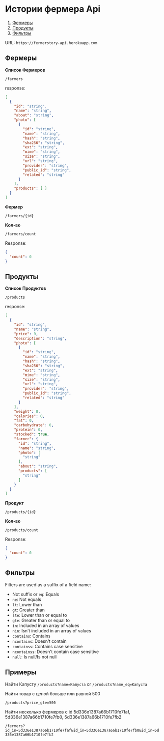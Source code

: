 # Истории фермера Api

1. [Фермеры](#Фермеры)
2. [Продукты](#Продукты)
3. [Фильтры](#Фильтры)

URL: `https://fermerstory-api.herokuapp.com`

## Фермеры

**Список Фермеров**
```
/farmers
```

response:
```json
[
  {
    "id": "string",
    "name": "string",
    "about": "string",
    "photo": [
      {
        "id": "string",
        "name": "string",
        "hash": "string",
        "sha256": "string",
        "ext": "string",
        "mime": "string",
        "size": "string",
        "url": "string",
        "provider": "string",
        "public_id": "string",
        "related": "string"
      }
    ],
    "products": [ ]
  }
]
```

**Фермер**
```
/farmers/{id}
```

**Кол-во**
```
/farmers/count
```
Response:
```json
{
  "count": 0
}
```

## Продукты

**Список Продуктов**
```
/products
```

response:
```json
[
  {
    "id": "string",
    "name": "string",
    "price": 0,
    "description": "string",
    "photo": [
      {
        "id": "string",
        "name": "string",
        "hash": "string",
        "sha256": "string",
        "ext": "string",
        "mime": "string",
        "size": "string",
        "url": "string",
        "provider": "string",
        "public_id": "string",
        "related": "string"
      }
    ],
    "weight": 0,
    "calories": 0,
    "fat": 0,
    "carbohydrate": 0,
    "protein": 0,
    "stocked": true,
    "farmer": {
      "id": "string",
      "name": "string",
      "photo": [
        "string"
      ],
      "about": "string",
      "products": [
        "string"
      ]
    }
  }
]
```

**Продукт**
```
/products/{id}
```

**Кол-во**
```
/products/count
```
Response:
```json
{
  "count": 0
}
```

## Фильтры

Filters are used as a suffix of a field name:

- Not suffix or `eq`: Equals
- `ne`: Not equals
- `lt`: Lower than
- `gt`: Greater than
- `lte`: Lower than or equal to
- `gte`: Greater than or equal to
- `in`: Included in an array of values
- `nin`: Isn't included in an array of values
- `contains`: Contains
- `ncontains`: Doesn't contain
- `containss`: Contains case sensitive
- `ncontainss`: Doesn't contain case sensitive
- `null`: Is null/Is not null

## Примеры

Найти Капусту
`/products?name=Капуста` or  `/products?name_eq=Капуста`

Найти товар с ценой больше или равной 500

`/products?price_gte=500`

Найти несколько фермеров с id 5d336e1387a66b1710fe7faf, 5d336e1387a66b1710fe7fb0, 5d336e1387a66b1710fe7fb2

`/fermers?id_in=5d336e1387a66b1710fe7faf&id_in=5d336e1387a66b1710fe7fb0&id_in=5d336e1387a66b1710fe7fb2`
